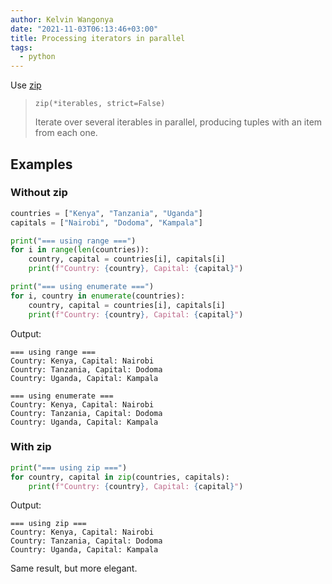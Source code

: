 ```yaml
---
author: Kelvin Wangonya
date: "2021-11-03T06:13:46+03:00"
title: Processing iterators in parallel
tags:
  - python
---
```


Use [zip](https://docs.python.org/3/library/functions.html#zip)

> `zip(*iterables, strict=False)`
>
> Iterate over several iterables in parallel, producing tuples with an
> item from each one.

## Examples

### Without zip

```python
countries = ["Kenya", "Tanzania", "Uganda"]
capitals = ["Nairobi", "Dodoma", "Kampala"]

print("=== using range ===")
for i in range(len(countries)):
    country, capital = countries[i], capitals[i]
    print(f"Country: {country}, Capital: {capital}")

print("=== using enumerate ===")
for i, country in enumerate(countries):
    country, capital = countries[i], capitals[i]
    print(f"Country: {country}, Capital: {capital}")
```

Output:

```shell
=== using range ===
Country: Kenya, Capital: Nairobi
Country: Tanzania, Capital: Dodoma
Country: Uganda, Capital: Kampala

=== using enumerate ===
Country: Kenya, Capital: Nairobi
Country: Tanzania, Capital: Dodoma
Country: Uganda, Capital: Kampala
```

### With zip

```python
print("=== using zip ===")
for country, capital in zip(countries, capitals):
    print(f"Country: {country}, Capital: {capital}")
```

Output:

```shell
=== using zip ===
Country: Kenya, Capital: Nairobi
Country: Tanzania, Capital: Dodoma
Country: Uganda, Capital: Kampala
```

Same result, but more elegant.
